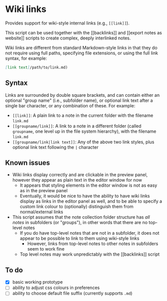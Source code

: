 # Wiki links

Provides support for wiki-style internal links (e.g., `[[link]]`).

This script can be used together with the [[backlinks]] and [[export notes as website]] scripts to create complex, deeply interlinked notes.

Wiki links are different from standard Markdown-style links in that they do not require using full paths, specifying file extensions, or using the full link syntax, for example:

```markdown
[link text]/path/to/link.md)
```

## Syntax

Links are surrounded by double square brackets, and can contain either an optional "group name" (i.e., subfolder name), or optional link text after a single bar character, or any combination of these. For example:

- `[[link]]`: A plain link to a note in the current folder with the filename `link.md`
- `[[groupname/link]]`: A link to a note in a different folder (called `groupname`, one level up in the file system hierarchy), with the filename `link.md`
- `[[groupname/link|link text]]`:  Any of the above two link styles, plus optional link text following the `|` character

## Known issues

- Wiki links display correctly and are clickable in the preview panel, however they appear as plain text in the editor window for now
  - It appears that styling elements in the editor window is not as easy as in the preview panel
  - Eventually, it would be nice to have the ability to have wiki links display as links in the editor panel as well, and to be able to specify a custom link colour to (optionally) distinguish them from normal/external links
- This script assumes that the note collection folder structure has _all notes_ in subfolders (or "groups"), in other words that there are no top-level notes
  - If you do have top-level notes that are not in a subfolder, it does not appear to be possible to link to them using wiki-style links
    - However, links from top-level notes to other notes in subfolders seem to work fine
  - Top level notes may work unpredictably with the [[backlinks]] script

## To do

- [x] basic working prototype
- [ ] ability to adjust css colours in preferences
- [ ] ability to choose default file suffix (currently supports `.md`)
